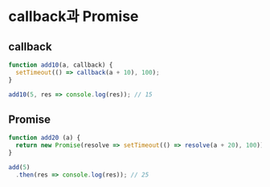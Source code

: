 # callback과 Promise

## callback

``` javascript
function add10(a, callback) {
  setTimeout(() => callback(a + 10), 100);
}

add10(5, res => console.log(res)); // 15
```

## Promise

``` javascript
function add20 (a) {
  return new Promise(resolve => setTimeout(() => resolve(a + 20), 100));
}

add(5)
  .then(res => console.log(res)); // 25
```